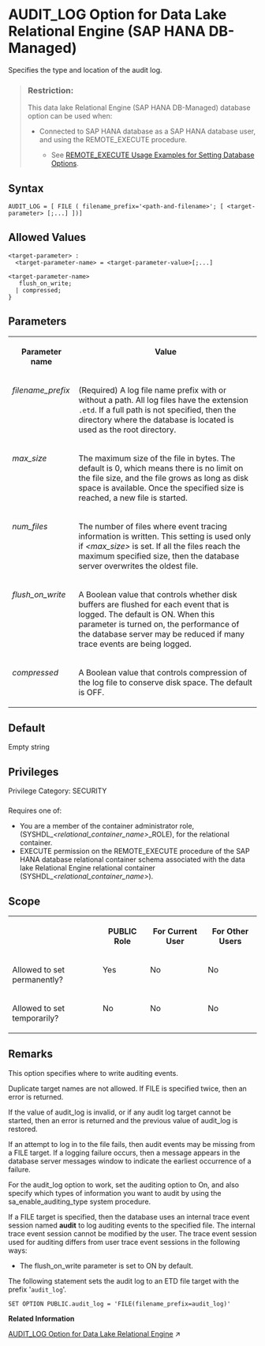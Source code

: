 <!-- loiocb45fed1ddb94d34afb66328c1f412d8 -->

# AUDIT\_LOG Option for Data Lake Relational Engine \(SAP HANA DB-Managed\)

Specifies the type and location of the audit log.



> ### Restriction:  
> This data lake Relational Engine \(SAP HANA DB-Managed\) database option can be used when:
> 
> -   Connected to SAP HANA database as a SAP HANA database user, and using the REMOTE\_EXECUTE procedure.
> 
>     -   See [REMOTE\_EXECUTE Usage Examples for Setting Database Options](remote-execute-usage-examples-for-setting-database-options-0023bea.md).



<a name="loiocb45fed1ddb94d34afb66328c1f412d8__section_tlm_jpy_brb"/>

## Syntax

```
AUDIT_LOG = [ FILE ( filename_prefix='<path-and-filename>'; [ <target-parameter> [;...] ])]
```



<a name="loiocb45fed1ddb94d34afb66328c1f412d8__section_hww_dhy_brb"/>

## Allowed Values

```
<target-parameter> : 
  <target-parameter-name> = <target-parameter-value>[;...]

<target-parameter-name>
   flush_on_write;
  | compressed; 
}

```



<a name="loiocb45fed1ddb94d34afb66328c1f412d8__section_dps_2hy_brb"/>

## Parameters


<table>
<tr>
<th valign="top">

Parameter name



</th>
<th valign="top">

Value



</th>
</tr>
<tr>
<td valign="top">

 *filename\_prefix* 



</td>
<td valign="top">

\(Required\) A log file name prefix with or without a path. All log files have the extension `.etd`. If a full path is not specified, then the directory where the database is located is used as the root directory.



</td>
</tr>
<tr>
<td valign="top">

 *max\_size* 



</td>
<td valign="top">

The maximum size of the file in bytes. The default is 0, which means there is no limit on the file size, and the file grows as long as disk space is available. Once the specified size is reached, a new file is started.



</td>
</tr>
<tr>
<td valign="top">

 *num\_files* 



</td>
<td valign="top">

The number of files where event tracing information is written. This setting is used only if *<max\_size\>* is set. If all the files reach the maximum specified size, then the database server overwrites the oldest file.



</td>
</tr>
<tr>
<td valign="top">

 *flush\_on\_write* 



</td>
<td valign="top">

A Boolean value that controls whether disk buffers are flushed for each event that is logged. The default is ON. When this parameter is turned on, the performance of the database server may be reduced if many trace events are being logged.



</td>
</tr>
<tr>
<td valign="top">

 *compressed* 



</td>
<td valign="top">

A Boolean value that controls compression of the log file to conserve disk space. The default is OFF.



</td>
</tr>
</table>



<a name="loiocb45fed1ddb94d34afb66328c1f412d8__section_tjb_hhy_brb"/>

## Default

Empty string



<a name="loiocb45fed1ddb94d34afb66328c1f412d8__section_j31_3yv_cxb"/>

## Privileges

Privilege Category: SECURITY



### 

Requires one of:

-   You are a member of the container administrator role, \(SYSHDL\_*<relational\_container\_name\>*\_ROLE\), for the relational container.
-   EXECUTE permission on the REMOTE\_EXECUTE procedure of the SAP HANA database relational container schema associated with the data lake Relational Engine relational container \(SYSHDL\_*<relational\_container\_name\>*\).



<a name="loiocb45fed1ddb94d34afb66328c1f412d8__section_dbj_3nb_dxb"/>

## Scope


<table>
<tr>
<th valign="top">

 



</th>
<th valign="top">

PUBLIC Role



</th>
<th valign="top">

For Current User



</th>
<th valign="top">

For Other Users



</th>
</tr>
<tr>
<td valign="top">

Allowed to set permanently?



</td>
<td valign="top">

Yes



</td>
<td valign="top">

No



</td>
<td valign="top">

No



</td>
</tr>
<tr>
<td valign="top">

Allowed to set temporarily?



</td>
<td valign="top">

No



</td>
<td valign="top">

No



</td>
<td valign="top">

No



</td>
</tr>
</table>



<a name="loiocb45fed1ddb94d34afb66328c1f412d8__section_ysx_jhy_brb"/>

## Remarks

This option specifies where to write auditing events.

Duplicate target names are not allowed. If FILE is specified twice, then an error is returned.

If the value of audit\_log is invalid, or if any audit log target cannot be started, then an error is returned and the previous value of audit\_log is restored.

If an attempt to log in to the file fails, then audit events may be missing from a FILE target. If a logging failure occurs, then a message appears in the database server messages window to indicate the earliest occurrence of a failure.

For the audit\_log option to work, set the auditing option to On, and also specify which types of information you want to audit by using the sa\_enable\_auditing\_type system procedure.

If a FILE target is specified, then the database uses an internal trace event session named **audit** to log auditing events to the specified file. The internal trace event session cannot be modified by the user. The trace event session used for auditing differs from user trace event sessions in the following ways:

-   The flush\_on\_write parameter is set to ON by default.



The following statement sets the audit log to an ETD file target with the prefix '`audit_log`'.

```
SET OPTION PUBLIC.audit_log = 'FILE(filename_prefix=audit_log)'
```

**Related Information**  


[AUDIT_LOG Option for Data Lake Relational Engine](https://help.sap.com/viewer/19b3964099384f178ad08f2d348232a9/2023_1_QRC/en-US/812cbb736ce2101490b7fab431caa9ff.html "Specifies the type and location of the audit log.") :arrow_upper_right:

